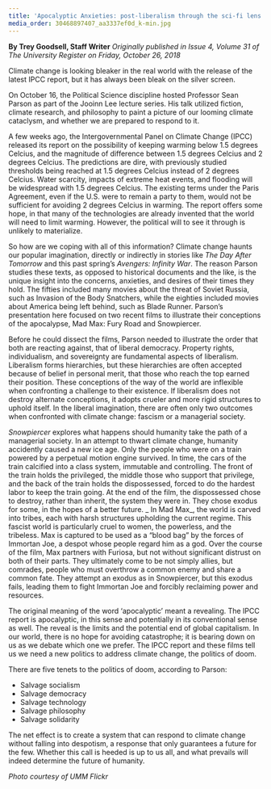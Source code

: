 ```yaml
---
title: 'Apocalyptic Anxieties: post-liberalism through the sci-fi lens'
media_order: 30468897407_aa3337ef0d_k-min.jpg
---
```


**By Trey Goodsell, Staff Writer** _Originally published in Issue 4, Volume 31 of The University Register on Friday, October 26, 2018_

Climate change is looking bleaker in the real world with the release of the latest IPCC report, but it has always been bleak on the silver screen.

On October 16, the Political Science discipline hosted Professor Sean Parson as part of the Jooinn Lee lecture series. His talk utilized fiction, climate research, and philosophy to paint a picture of our looming climate cataclysm, and whether we are prepared to respond to it. 

A few weeks ago, the Intergovernmental Panel on Climate Change (IPCC) released its report on the possibility of keeping warming below 1.5 degrees Celcius, and the magnitude of difference between 1.5 degrees Celcius and 2 degrees Celcius. The predictions are dire, with previously studied thresholds being reached at 1.5 degrees Celcius instead of 2 degrees Celcius. Water scarcity, impacts of extreme heat events, and flooding will be widespread with 1.5 degrees Celcius. The existing terms under the Paris Agreement, even if the U.S. were to remain a party to them, would not be sufficient for avoiding 2 degrees Celcius in warming. The report offers some hope, in that many of the technologies are already invented that the world will need to limit warming. However, the political will to see it through is unlikely to materialize. 

So how are we coping with all of this information? Climate change haunts our popular imagination, directly or indirectly in stories like _The Day After Tomorrow_ and this past spring’s _Avengers: Infinity War_. The reason Parson studies these texts, as opposed to historical documents and the like, is the unique insight into the concerns, anxieties, and desires of their times they hold. The fifties included many movies about the threat of Soviet Russia, such as Invasion of the Body Snatchers, while the eighties included movies about America being left behind, such as Blade Runner. Parson’s presentation here focused on two recent films to illustrate their conceptions of the apocalypse, Mad Max: Fury Road and Snowpiercer. 

Before he could dissect the films, Parson needed to illustrate the order that both are reacting against, that of liberal democracy. Property rights, individualism, and sovereignty are fundamental aspects of liberalism. Liberalism forms hierarchies, but these hierarchies are often accepted because of belief in personal merit, that those who reach the top earned their position. These conceptions of the way of the world are inflexible when confronting a challenge to their existence. If liberalism does not destroy alternate conceptions, it adopts crueler and more rigid structures to uphold itself.  In the liberal imagination, there are often only two outcomes when confronted with climate change: fascism or a managerial society. 

_Snowpiercer_ explores what happens should humanity take the path of a managerial society. In an attempt to thwart climate change, humanity accidently caused a new ice age. Only  the people who were on a train powered by a perpetual motion engine survived. In time, the cars of the train calcified into a class system, immutable and controlling. The front of the train holds the privileged, the middle those who support that privilege, and the back of the train holds the dispossessed, forced to do the hardest labor to keep the train going. At the end of the film, the dispossessed chose to destroy, rather than inherit, the system they were in. They chose exodus for some, in the hopes of a better future. 
_
In Mad Max_, the world is carved into tribes, each with harsh structures upholding the current regime. This fascist world is particularly cruel to women, the powerless, and the tribeless. Max is captured to be used as a “blood bag” by the forces of Immortan Joe, a despot whose people regard him as a god. Over the course of the film, Max partners with Furiosa, but not without significant distrust on both of their parts. They ultimately come to be not simply allies, but comrades, people who must overthrow a common enemy and share a common fate. They attempt an exodus as in Snowpiercer, but this exodus fails, leading them to fight Immortan Joe and forcibly reclaiming power and resources. 

The original meaning of the word ‘apocalyptic’ meant a revealing. The IPCC report is apocalyptic, in this sense and potentially in its conventional sense as well. The reveal is the limits and the potential end of global capitalism. In our world, there is no hope for avoiding catastrophe; it is bearing down on us as we debate which one we prefer. The IPCC report and these films tell us we need a new politics to address climate change, the politics of doom. 

There are five tenets to the politics of doom, according to Parson: 
- Salvage socialism
- Salvage democracy
- Salvage technology
- Salvage philosophy
- Salvage solidarity

The net effect is to create a system that can respond to climate change without falling into despotism, a response that only guarantees a future for the few. Whether this call is heeded is up to us all, and what prevails will indeed determine the future of humanity. 

_Photo courtesy of UMM Flickr_